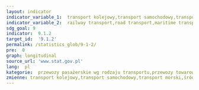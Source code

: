 ```yaml
---
layout: indicator
indicator_variable_1:  transport kolejowy,transport samochodowy,transport morski,śródlądowy transport wodny,transport lotniczy, transport kolejowy_,transport samochodowy_,transport rurociągowy_,transport morski_,śródlądowy transport wodny_,transport lotniczy_
indicator_variable_2:  railway transport,road transport,maritime transport fleet,transport by inland waterway fleet,air transport,railway transport_,road transport_,pipeline transport_,maritime transport fleet_,transport by inland waterway fleet_,air transport_
sdg_goal: 9
indicator:  9.1.2
target_id:  '9.1.2'
permalink: /statistics_glob/9-1-2/
pre:  0
graph: longitudinal
source_url: 'www.stat.gov.pl'
lang:  pl
kategorie:  przewozy pasażerskie wg rodzaju transportu,przewozy towarowe wg rodzaju transportu
zmienne: transport kolejowy,transport samochodowy,transport morski,śródlądowy transport wodny,transport lotniczy;transport kolejowy,transport samochodowy,transport rurociągowy,transport morski,śródlądowy transport wodny,transport lotniczy
---
```

